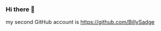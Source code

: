 ### Hi there 👋
my second GitHub account is https://github.com/BillySadge
<!--
**andreitipo/andreitipo** is a ✨ _special_ ✨ repository because its `README.md` (this file) appears on your GitHub profile.

Here are some ideas to get you started:


